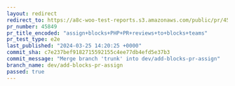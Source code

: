```yaml
---
layout: redirect
redirect_to: https://a8c-woo-test-reports.s3.amazonaws.com/public/pr/45849/e2e/index.html
pr_number: 45849
pr_title_encoded: "assign+blocks+PHP+PR+reviews+to+blocks+teams"
pr_test_type: e2e
last_published: "2024-03-25 14:20:25 +0000"
commit_sha: c7e237bef9182715592155c4ee77db4efd5e37b3
commit_message: "Merge branch 'trunk' into dev/add-blocks-pr-assign"
branch_name: dev/add-blocks-pr-assign
passed: true
---
```

